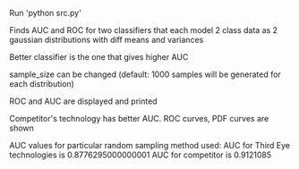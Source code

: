 Run 'python src.py'

Finds AUC and ROC for two classifiers that each model 2 class data as 2 gaussian distributions with diff means and variances

Better classifier is the one that gives higher AUC

sample_size can be changed (default: 1000 samples will be generated for each distribution)

ROC and AUC are displayed and printed


Competitor's technology has better AUC.
ROC curves, PDF curves are shown


AUC values for particular random sampling method used:
AUC for Third Eye technologies is  0.8776295000000001
AUC for competitor is  0.9121085
